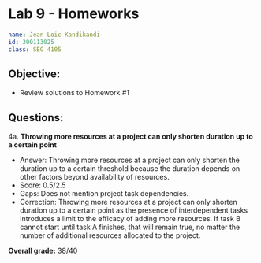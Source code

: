 # Lab 9 - Homeworks
```yml
name: Jean Loic Kandikandi
id: 300113025
class: SEG 4105
```
## Objective:
- Review solutions to Homework #1

## Questions:

4a. **Throwing more resources at a project can only shorten duration up to a certain point**
   - Answer: Throwing more resources at a project can only shorten the duration up to a certain threshold because the duration depends on other factors beyond availability of resources.
   - Score: 0.5/2.5
   - Gaps: Does not mention project task dependencies.
   - Correction: Throwing more resources at a project can only shorten duration up to a certain point as the presence of interdependent tasks introduces a limit to the efficacy of adding more resources. If task B cannot start until task A finishes, that will remain true, no matter the number of additional resources allocated to the project.

**Overall grade:** 38/40
